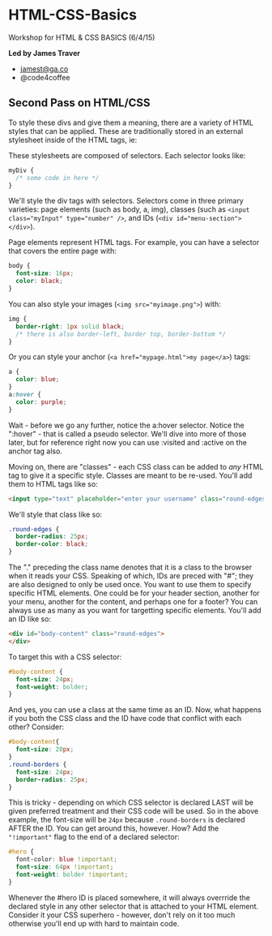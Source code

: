 # HTML-CSS-Basics
Workshop for HTML &amp; CSS BASICS (6/4/15)

**Led by James Traver**
- jamest@ga.co
- @code4coffee

## Second Pass on HTML/CSS
 
To style these divs and give them a meaning, there are a variety of HTML styles that can be applied.
These are traditionally stored in an external stylesheet inside of the <head></head> HTML tags, ie:
  
  <link rel="style" href="myStylesheet.css">
  
These stylesheets are composed of selectors. Each selector looks like:
 
```css
myDiv {
  /* some code in here */
}
```
  
We'll style the div tags with selectors. Selectors come in three primary varieties: page elements (such as body, a, img), 
classes  (such as `<input class="myInput" type="number" />`, and IDs (`<div id="menu-section"></div>`). 
 
Page elements represent HTML tags. For example, you can have a selector that covers the entire page with:
 
```css
body {
  font-size: 16px;
  color: black;
}
```
 
You can also style your images (`<img src="myimage.png">`) with:
 
```css
img {
  border-right: 1px solid black;
  /* there is also border-left, border top, border-bottom */
}
```
 
Or you can style your anchor (`<a href="mypage.html">my page</a>`) tags:

```css
a {
  color: blue;
}
a:hover {
  color: purple;
}
```
  
Wait - before we go any further, notice the a:hover selector. Notice the ":hover" - that is called a pseudo selector. 
We'll dive into more of those later, but for reference right now you can use :visited and :active on the anchor tag also.
 
Moving on, there are "classes" - each CSS class can be added to *any* HTML tag to give it a specific style. Classes are 
meant to be re-used. You'll add them to HTML tags like so: 
  
```html
<input type="text" placeholder="enter your username" class="round-edges" />
```
  
We'll style that class like so:
 
```css
.round-edges {
  border-radius: 25px;
  border-color: black;
}
```
  
The "." preceding the class name denotes that it is a class to the browser when it reads your CSS. Speaking of which,
IDs are preced with "#"; they are also designed to only be used once. You want to use them to specify specific HTML elements. 
One could be for your header section, another for your menu, another for the content, and perhaps one for a footer? You can
always use as many as you want for targetting specific elements. You'll add an ID like so:

```html 
<div id="body-content" class="round-edges">
</div>
```
  
To target this with a CSS selector:
 
```css
#body-content {
  font-size: 24px;
  font-weight: bolder;
}
```
  
And yes, you can use a class at the same time as an ID. Now, what happens if you both the CSS class and the ID have code that
conflict with each other? Consider:
 
```css
#body-content{
  font-size: 20px;
}
.round-borders {
  font-size: 24px;
  border-radius: 25px;
}
```
  
This is tricky - depending on which CSS selector is declared LAST will be given preferred treatment and their CSS code will be
used. So in the above example, the font-size will be `24px` because `.round-borders` is declared AFTER the ID. You can get around this, 
however. How? Add the `"!important"` flag to the end of a declared selector:

```css 
#hero {
  font-color: blue !important;
  font-size: 64px !important;
  font-weight: bolder !important;
}
```
  
Whenever the #hero ID is placed somewhere, it will always overrride the declared style in any other selector that is attached 
to your HTML element. Consider it your CSS superhero - however, don't rely on it too much otherwise you'll end up with
hard to maintain code.
